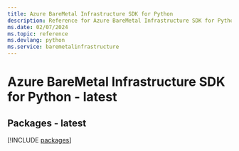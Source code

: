 ```yaml
---
title: Azure BareMetal Infrastructure SDK for Python
description: Reference for Azure BareMetal Infrastructure SDK for Python
ms.date: 02/07/2024
ms.topic: reference
ms.devlang: python
ms.service: baremetalinfrastructure
---
```

# Azure BareMetal Infrastructure SDK for Python - latest
## Packages - latest
[!INCLUDE [packages](baremetal-infrastructure-index.md)]